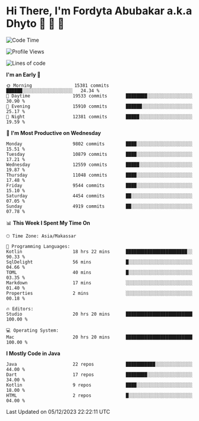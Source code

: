 # Hi There, I'm Fordyta Abubakar a.k.a Dhyto 👋 👋 👋 

<!--
**DhytoDev/dhytodev** is a ✨ _special_ ✨ repository because its `README.md` (this file) appears on your GitHub profile.

Here are some ideas to get you started:

- 🔭 I’m currently working on ...
- 🌱 I’m currently learning ...
- 👯 I’m looking to collaborate on ...
- 🤔 I’m looking for help with ...
- 💬 Ask me about ...
- 📫 How to reach me: ...
- 😄 Pronouns: ...
- ⚡ Fun fact: ...
-->

<!--START_SECTION:waka-->
![Code Time](http://img.shields.io/badge/Code%20Time-2%2C191%20hrs%2042%20mins-blue)

![Profile Views](http://img.shields.io/badge/Profile%20Views-0-blue)

![Lines of code](https://img.shields.io/badge/From%20Hello%20World%20I%27ve%20Written-7.9%20million%20lines%20of%20code-blue)

**I'm an Early 🐤** 

```text
🌞 Morning                15381 commits       ██████░░░░░░░░░░░░░░░░░░░   24.34 % 
🌆 Daytime                19533 commits       ████████░░░░░░░░░░░░░░░░░   30.90 % 
🌃 Evening                15910 commits       ██████░░░░░░░░░░░░░░░░░░░   25.17 % 
🌙 Night                  12381 commits       █████░░░░░░░░░░░░░░░░░░░░   19.59 % 
```
📅 **I'm Most Productive on Wednesday** 

```text
Monday                   9802 commits        ████░░░░░░░░░░░░░░░░░░░░░   15.51 % 
Tuesday                  10879 commits       ████░░░░░░░░░░░░░░░░░░░░░   17.21 % 
Wednesday                12559 commits       █████░░░░░░░░░░░░░░░░░░░░   19.87 % 
Thursday                 11048 commits       ████░░░░░░░░░░░░░░░░░░░░░   17.48 % 
Friday                   9544 commits        ████░░░░░░░░░░░░░░░░░░░░░   15.10 % 
Saturday                 4454 commits        ██░░░░░░░░░░░░░░░░░░░░░░░   07.05 % 
Sunday                   4919 commits        ██░░░░░░░░░░░░░░░░░░░░░░░   07.78 % 
```


📊 **This Week I Spent My Time On** 

```text
🕑︎ Time Zone: Asia/Makassar

💬 Programming Languages: 
Kotlin                   18 hrs 22 mins      ███████████████████████░░   90.33 % 
SqlDelight               56 mins             █░░░░░░░░░░░░░░░░░░░░░░░░   04.66 % 
TOML                     40 mins             █░░░░░░░░░░░░░░░░░░░░░░░░   03.35 % 
Markdown                 17 mins             ░░░░░░░░░░░░░░░░░░░░░░░░░   01.40 % 
Properties               2 mins              ░░░░░░░░░░░░░░░░░░░░░░░░░   00.18 % 

🔥 Editors: 
Studio                   20 hrs 20 mins      █████████████████████████   100.00 % 

💻 Operating System: 
Mac                      20 hrs 20 mins      █████████████████████████   100.00 % 
```

**I Mostly Code in Java** 

```text
Java                     22 repos            ███████████░░░░░░░░░░░░░░   44.00 % 
Dart                     17 repos            ████████░░░░░░░░░░░░░░░░░   34.00 % 
Kotlin                   9 repos             ████░░░░░░░░░░░░░░░░░░░░░   18.00 % 
HTML                     2 repos             █░░░░░░░░░░░░░░░░░░░░░░░░   04.00 % 
```




 Last Updated on 05/12/2023 22:22:11 UTC
<!--END_SECTION:waka-->
